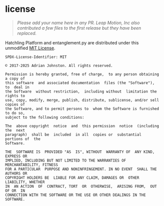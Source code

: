 # license

> _Please add your name here in any PR. Leap Motion, Inc also contributed a few
> files to the first release but they have been replaced._

Hatchling Platform and entanglement.py are distributed under this unmodified
[MIT License](https://spdx.org/licenses/MIT.html).

```text
SPDX-License-Identifier: MIT

© 2017-2025 Adrian Johnston. All rights reserved.

Permission is hereby granted, free of charge,  to any person obtaining a copy of
this software  and associated documentation  files (the "Software"), to  deal in
the Software  without restriction,  including without  limitation the  rights to
use, copy, modify, merge, publish, distribute, sublicense, and/or sell copies of
the Software, and to permit persons to  whom the Software is furnished to do so,
subject to the following conditions:

The  above copyright  notice  and  this permission  notice  (including the  next
paragraph)  shall be  included  in all  copies or  substantial  portions of  the
Software.

THE  SOFTWARE IS  PROVIDED "AS  IS", WITHOUT  WARRANTY OF  ANY KIND,  EXPRESS OR
IMPLIED, INCLUDING BUT NOT LIMITED TO THE WARRANTIES OF MERCHANTABILITY, FITNESS
FOR A PARTICULAR  PURPOSE AND NONINFRINGEMENT. IN NO EVENT  SHALL THE AUTHORS OR
COPYRIGHT HOLDERS BE  LIABLE FOR ANY CLAIM, DAMAGES OR  OTHER LIABILITY, WHETHER
IN  AN ACTION  OF  CONTRACT, TORT  OR  OTHERWISE,  ARISING FROM,  OUT  OF OR  IN
CONNECTION WITH THE SOFTWARE OR THE USE OR OTHER DEALINGS IN THE SOFTWARE.
```
